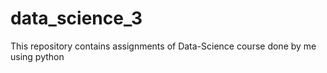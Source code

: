 # data_science_3
This repository contains assignments of Data-Science course done by me using python
